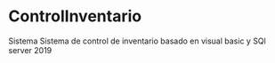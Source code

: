 # ControlInventario
Sistema
Sistema de control de inventario basado en visual basic y SQl server 2019
